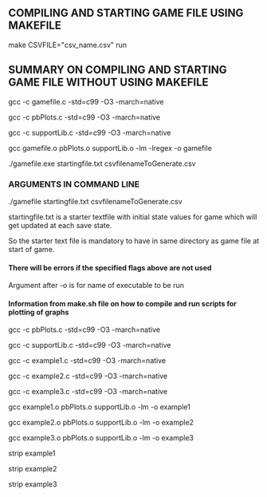 ## COMPILING AND STARTING GAME FILE USING MAKEFILE

make CSVFILE="csv_name.csv" run

## SUMMARY ON COMPILING AND STARTING GAME FILE WITHOUT USING MAKEFILE

gcc -c gamefile.c -std=c99 -O3 -march=native

gcc -c pbPlots.c -std=c99 -O3 -march=native

gcc -c supportLib.c -std=c99 -O3 -march=native

gcc gamefile.o pbPlots.o supportLib.o -lm -lregex -o gamefile

./gamefile.exe startingfile.txt csvfilenameToGenerate.csv

### ARGUMENTS IN COMMAND LINE

./gamefile startingfile.txt csvfilenameToGenerate.csv

startingfile.txt is a starter textfile with initial state values for game which will get updated at each save state.

So the starter text file is mandatory to have in same directory as game file at start of game.

#### There will be errors if the specified flags above are not used

Argument after -o is for name of executable to be run

#### Information from make.sh file on how to compile and run scripts for plotting of graphs

gcc -c pbPlots.c -std=c99 -O3 -march=native

gcc -c supportLib.c -std=c99 -O3 -march=native

gcc -c example1.c -std=c99 -O3 -march=native

gcc -c example2.c -std=c99 -O3 -march=native

gcc -c example3.c -std=c99 -O3 -march=native

gcc example1.o pbPlots.o supportLib.o -lm -o example1

gcc example2.o pbPlots.o supportLib.o -lm -o example2

gcc example3.o pbPlots.o supportLib.o -lm -o example3

strip example1

strip example2

strip example3
